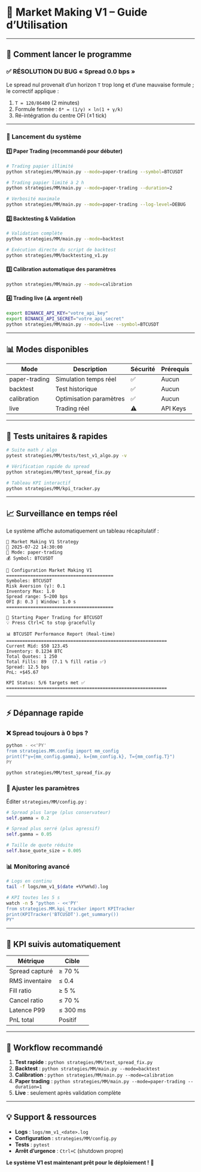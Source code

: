 # 🚀 Market Making V1 – Guide d’Utilisation

---

## 🎯 Comment lancer le programme

### ✅ RÉSOLUTION DU BUG « Spread 0.0 bps »
Le spread nul provenait d’un horizon `T` trop long et d’une mauvaise formule ; le correctif applique :
1. `T = 120/86400` (2 minutes)  
2. Formule fermée : `δ* = (1/γ) × ln(1 + γ/k)`  
3. Ré-intégration du centre OFI (±1 tick)

---

### 🚀 Lancement du système

#### 1️⃣ Paper Trading (recommandé pour débuter)
```bash
# Trading papier illimité
python strategies/MM/main.py --mode=paper-trading --symbol=BTCUSDT

# Trading papier limité à 2 h
python strategies/MM/main.py --mode=paper-trading --duration=2

# Verbosité maximale
python strategies/MM/main.py --mode=paper-trading --log-level=DEBUG
```

#### 2️⃣ Backtesting & Validation
```bash
# Validation complète
python strategies/MM/main.py --mode=backtest

# Exécution directe du script de backtest
python strategies/MM/backtesting_v1.py
```

#### 3️⃣ Calibration automatique des paramètres
```bash
python strategies/MM/main.py --mode=calibration
```

#### 4️⃣ Trading live (⚠️ argent réel)
```bash
export BINANCE_API_KEY="votre_api_key"
export BINANCE_API_SECRET="votre_api_secret"
python strategies/MM/main.py --mode=live --symbol=BTCUSDT
```

---

## 📊 Modes disponibles

| Mode             | Description                | Sécurité | Prérequis |
|------------------|----------------------------|----------|-----------|
| paper-trading    | Simulation temps réel      | ✅       | Aucun     |
| backtest         | Test historique            | ✅       | Aucun     |
| calibration      | Optimisation paramètres    | ✅       | Aucun     |
| live             | Trading réel               | ⚠️       | API Keys  |

---

## 🔧 Tests unitaires & rapides

```bash
# Suite math / algo
pytest strategies/MM/tests/test_v1_algo.py -v

# Vérification rapide du spread
python strategies/MM/test_spread_fix.py

# Tableau KPI interactif
python strategies/MM/kpi_tracker.py
```

---

## 📈 Surveillance en temps réel

Le système affiche automatiquement un tableau récapitulatif :

```
🤖 Market Making V1 Strategy
📅 2025-07-22 14:30:00
🎯 Mode: paper-trading
💰 Symbol: BTCUSDT

🔧 Configuration Market Making V1
========================================
Symboles: BTCUSDT
Risk Aversion (γ): 0.1
Inventory Max: 1.0
Spread range: 5–200 bps
OFI β: 0.3 | Window: 1.0 s
========================================

🚀 Starting Paper Trading for BTCUSDT
💡 Press Ctrl+C to stop gracefully

📊 BTCUSDT Performance Report (Real-time)
============================================================
Current Mid: $50 123.45
Inventory: 0.1234 BTC
Total Quotes: 1 250
Total Fills: 89  (7.1 % fill ratio ✅)
Spread: 12.5 bps
PnL: +$45.67

KPI Status: 5/6 targets met ✅
============================================================
```

---

## ⚡ Dépannage rapide

### ❌ Spread toujours à 0 bps ?
```bash
python - <<'PY'
from strategies.MM.config import mm_config
print(f"γ={mm_config.gamma}, k={mm_config.k}, T={mm_config.T}")
PY

python strategies/MM/test_spread_fix.py
```

### 🔧 Ajuster les paramètres
Éditer `strategies/MM/config.py` :
```python
# Spread plus large (plus conservateur)
self.gamma = 0.2

# Spread plus serré (plus agressif)
self.gamma = 0.05

# Taille de quote réduite
self.base_quote_size = 0.005
```

### 📊 Monitoring avancé
```bash
# Logs en continu
tail -f logs/mm_v1_$(date +%Y%m%d).log

# KPI toutes les 5 s
watch -n 5 "python - <<'PY'
from strategies.MM.kpi_tracker import KPITracker
print(KPITracker('BTCUSDT').get_summary())
PY"
```

---

## 🎯 KPI suivis automatiquement

| Métrique              | Cible          |
|-----------------------|---------------|
| Spread capturé        | ≥ 70 %        |
| RMS inventaire        | ≤ 0.4         |
| Fill ratio            | ≥ 5 %         |
| Cancel ratio          | ≤ 70 %        |
| Latence P99           | ≤ 300 ms      |
| PnL total             | Positif       |

---

## 🚦 Workflow recommandé

1. **Test rapide** : `python strategies/MM/test_spread_fix.py`  
2. **Backtest** : `python strategies/MM/main.py --mode=backtest`  
3. **Calibration** : `python strategies/MM/main.py --mode=calibration`  
4. **Paper trading** : `python strategies/MM/main.py --mode=paper-trading --duration=1`  
5. **Live** : seulement après validation complète

---

## 💡 Support & ressources

- **Logs** : `logs/mm_v1_<date>.log`  
- **Configuration** : `strategies/MM/config.py`  
- **Tests** : `pytest`  
- **Arrêt d’urgence** : `Ctrl+C` (shutdown propre)

**Le système V1 est maintenant prêt pour le déploiement !** 🎉

